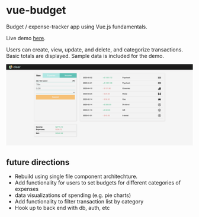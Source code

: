 # vue-budget

Budget / expense-tracker app using Vue.js fundamentals.

Live demo [here](https://jgullickson.github.io/vue-budget/).

Users can create, view, update, and delete, and categorize transactions. Basic totals are displayed. Sample data is included for the demo.

![screenshot of budget application showing an transaction editor and a list of transactions](vue-budget-screenshot.png)

## future directions


- Rebuild using single file component architechture.
- Add functionality for users to set budgets for different categories of expenses
- data visualizations of spending (e.g. pie charts)
- Add functionality to filter transaction list by category
- Hook up to back end with db, auth, etc

